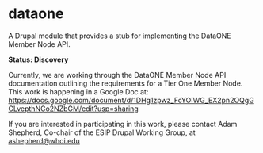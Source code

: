 # dataone
A Drupal module that provides a stub for implementing the DataONE Member Node API.

**Status: Discovery**

Currently, we are working through the DataONE Member Node API documentation outlining the requirements for a Tier One Member Node. This work is happening in a Google Doc at: https://docs.google.com/document/d/1DHg1zpwz_FcYOIWG_EX2pn2OQgGCLvepthNCo2NZbGM/edit?usp=sharing

If you are interested in participating in this work, please contact Adam Shepherd, Co-chair of the ESIP Drupal Working Group, at ashepherd@whoi.edu
